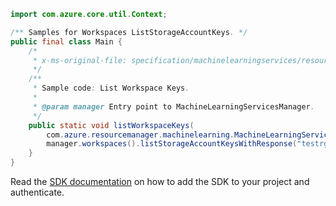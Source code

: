 ```java
import com.azure.core.util.Context;

/** Samples for Workspaces ListStorageAccountKeys. */
public final class Main {
    /*
     * x-ms-original-file: specification/machinelearningservices/resource-manager/Microsoft.MachineLearningServices/preview/2022-02-01-preview/examples/Workspace/listStorageAccountKeys.json
     */
    /**
     * Sample code: List Workspace Keys.
     *
     * @param manager Entry point to MachineLearningServicesManager.
     */
    public static void listWorkspaceKeys(
        com.azure.resourcemanager.machinelearning.MachineLearningServicesManager manager) {
        manager.workspaces().listStorageAccountKeysWithResponse("testrg123", "workspaces123", Context.NONE);
    }
}
```

Read the [SDK documentation](https://github.com/Azure/azure-sdk-for-java/blob/azure-resourcemanager-machinelearning_1.0.0-beta.1/sdk/machinelearning/azure-resourcemanager-machinelearning/README.md) on how to add the SDK to your project and authenticate.
